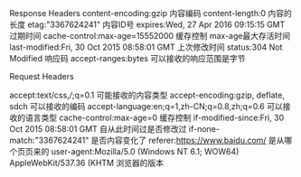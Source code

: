 Response Headers
content-encoding:gzip 内容编码
content-length:0 内容的长度
etag:"3367624241" 内容ID号
expires:Wed, 27 Apr 2016 09:15:15 GMT 过期时间
cache-control:max-age=15552000 缓存控制 max-age最大存活时间
last-modified:Fri, 30 Oct 2015 08:58:01 GMT 上次修改时间
status:304 Not Modified 响应码
accept-ranges:bytes 可以接收的响应范围是字节

Request Headers

accept:text/css,*/*;q=0.1 可能接收的内容类型
accept-encoding:gzip, deflate, sdch 可以接收的编码
accept-language:en;q=1,zh-CN;q=0.8,zh;q=0.6 可以接收的语言类型
cache-control:max-age=0 缓存控制
if-modified-since:Fri, 30 Oct 2015 08:58:01 GMT 自从此时间过是否修改过
if-none-match:"3367624241" 是否内容变化了
referer:https://www.baidu.com/ 是从哪个页页来的
user-agent:Mozilla/5.0 (Windows NT 6.1; WOW64) AppleWebKit/537.36 (KHTM 浏览器的版本


